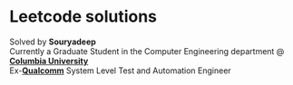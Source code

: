 # Leetcode solutions

Solved by **Souryadeep**  
Currently a Graduate Student in the Computer Engineering department @ [**Columbia University**](https://www.engineering.columbia.edu/)  
Ex-[**Qualcomm**](https://www.qualcomm.com/) System Level Test and Automation Engineer
